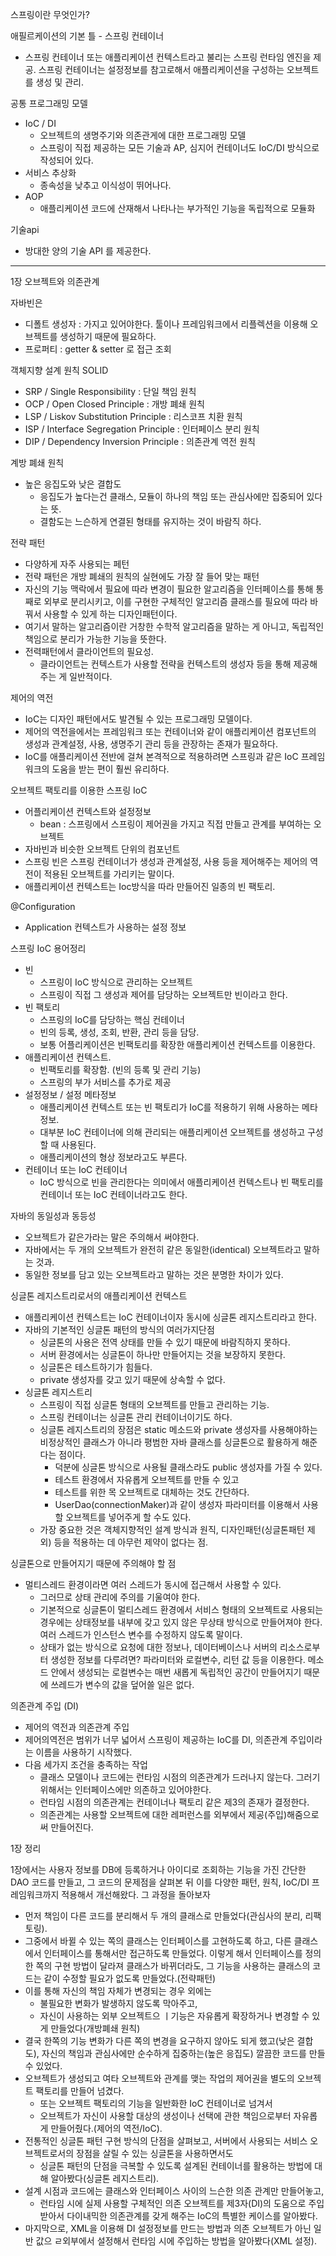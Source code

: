 스프링이란 무엇인가?

애필르케이션의 기본 틀 - 스프링 컨테이너

- 스프링 컨테이너 또는 애플리케이션 컨텍스트라고 불리는 스프링 런타임 엔진을 제공. 스프링 컨테이너는 설정정보를 참고로해서 애플리케이션을 구성하는 오브젝트를 생성 및 관리.

공통 프로그래밍 모델

- IoC / DI
    - 오브젝트의 생명주기와 의존관게에 대한 프로그래밍 모델
    - 스프링이 직접 제공하는 모든 기술과 AP, 심지어 컨테이너도 IoC/DI 방식으로 작성되어 있다.
- 서비스 추상화
    - 종속성을 낮추고 이식성이 뛰어나다.
- AOP
    - 애플리케이션 코드에 산재해서 나타나는 부가적인 기능을 독립적으로 모듈화

기술api

- 방대한 양의 기술 API 를 제공한다.

---

1장 오브젝트와 의존관계

자바빈은

- 디폴트 생성자 : 가지고 있어야한다. 툴이나 프레임워크에서 리플렉션을 이용해 오브젝트를 생성하기 때문에 필요하다.
- 프로퍼티 : getter & setter 로 접근 조회

객체지향 설계 원칙 SOLID

- SRP / Single Responsibility : 단일 책임 원칙
- OCP / Open Closed Principle : 개방 폐쇄 원칙
- LSP / Liskov Substitution Principle : 리스코프 치환 원칙
- ISP / Interface Segregation Principle : 인터페이스 분리 원칙
- DIP / Dependency Inversion Principle : 의존관계 역전 원칙

계방 폐쇄 원칙

- 높은 응집도와 낮은 결합도
    - 응집도가 높다는건 클래스, 모듈이 하나의 책임 또는 관심사에만 집중되어 있다는 뜻.
    - 결함도는 느슨하게 연결된 형태를 유지하는 것이 바람직 하다.

전략 패턴

- 다양하게 자주 사용되는 페턴
- 전략 패턴은 개방 폐쇄의 원칙의 실현에도 가장 잘 들어 맞는 패턴
- 자신의 기능 맥락에서 필요에 따라 변경이 필요한 알고리즘을 인터페이스를 통해 통째로 외부로 분리시키고, 이를 구현한 구체적인 알고리즘 클래스를 필요에 따라 바꿔서 사용할 수 있게 하는 디자인패턴이다.
- 여기서 말하는 알고리즘이란 거창한 수학적 알고리즘을 말하는 게 아니고, 독립적인 책임으로 분리가 가능한 기능을 뜻한다.
- 전력패턴에서 클라이언트의 필요성.
    - 클라이언트는 컨텍스트가 사용할 전략을 컨텍스트의 생성자 등을 통해 제공해주는 게 일반적이다.

제어의 역전

- IoC는 디자인 패턴에서도 발견될 수 있는 프로그래밍 모델이다.
- 제어의 역전을에서는 프레임워크 또는 컨테이너와 같이 애플리케이션 컴포넌트의 생성과 관계설정, 사용, 생명주기 관리 등을 관장하는 존재가 필요하다.
- IoC를 애플리케이션 전반에 걸쳐 본격적으로 적용하려면 스프링과 같은 IoC 프레임워크의 도움을 받는 편이 훨씬 유리하다.

오브젝트 팩토리를 이용한 스프링 IoC

- 어플리케이션 컨텍스트와 설정정보
    - bean : 스프링에서 스프링이 제어권을 가지고 직접 만들고 관계를 부여하는 오브젝트
- 자바빈과 비슷한 오브젝트 단위의 컴포넌트
- 스프링 빈은 스프링 컨테이너가 생성과 관계설정, 사용 등을 제어해주는 제어의 역전이 적용된 오브젝트를 가리키는 말이다.
- 애플리케이션 컨텍스트는 Ioc방식을 따라 만들어진 일종의 빈 팩토리.

@Configuration

- Application 컨텍스트가 사용하는 설정 정보

스프링 IoC 용어정리

- 빈
    - 스프링이 IoC 방식으로 관리하는 오브젝트
    - 스프링이 직접 그 생성과 제어를 담당하는 오브젝트만 빈이라고 한다.
- 빈 팩토리
    - 스프링의 IoC를 담당하는 핵심 컨테이너
    - 빈의 등록, 생성, 조회, 반환, 관리 등을 담당.
    - 보통 어플리케이션은 빈팩토리를 확장한 애플리케이션 컨텍스트를 이용한다.
- 애플리케이션 컨텍스트.
    - 빈팩토리를 확장함. (빈의 등록 및 관리 기능)
    - 스프링의 부가 서비스를 추가로 제공
- 설정정보 / 설정 메타정보
    - 애플리케이션 컨텍스트 또는 빈 팩토리가 IoC를 적용하기 위해 사용하는 메타정보.
    - 대부분 IoC 컨테이너에 의해 관리되는 애플리케이션 오브젝트를 생성하고 구성할 때 사용된다.
    - 애플리케이션의 형상 정보라고도 부른다.
- 컨테이너 또는 IoC 컨테이너
    - IoC 방식으로 빈을 관리한다는 의미에서 애플리케이션 컨텍스트나 빈 팩토리를 컨테이너 또는 IoC 컨테이너라고도 한다.

자바의 동일성과 동등성

- 오브젝트가 같은가라는 말은 주의해서 써야한다.
- 자바에서는 두 개의 오브젝트가 완전히 같은 동일한(identical) 오브젝트라고 말하는 것과.
- 동일한 정보를 담고 있는 오브젝트라고 말하는 것은 분명한 차이가 있다.

싱글톤 레지스트리로서의 애플리케이션 컨텍스트

- 애플리케이션 컨텍스트는 IoC 컨테이너이자 동시에 싱글톤 레지스트리라고 한다.
- 자바의 기본적인 싱글톤 패턴의 방식의 여러가지단점
    - 싱글톤의 사용은 전역 상태를 만들 수 있기 때문에 바람직하지 못하다.
    - 서버 환경에서는 싱글톤이 하나만 만들어지는 것을 보장하지 못한다.
    - 싱글톤은 테스트하기가 힘들다.
    - private 생성자를 갖고 있기 때문에 상속할 수 없다.
- 싱글톤 레지스트리
    - 스프링이 직접 싱글톤 형태의 오브젝트를 만들고 관리하는 기능.
    - 스프링 컨테이너는 싱글톤 관리 컨테이너이기도 하다.
    - 싱글톤 레지스트리의 장점은 static 메소드와 private 생성자를 사용해야하는 비정상적인 클래스가 아니라 평범한 자바 클래스를 싱글톤으로 활용하게 해준다는 점이다.
        - 덕분에 싱글톤 방식으로 사용될 클래스라도 public 생성자를 가질 수 있다.
        - 테스트 환경에서 자유롭게 오브젝트를 만들 수 있고
        - 테스트를 위한 목 오브젝트로 대체하는 것도 간단하다.
        - UserDao(connectionMaker)과 같이 생성자 파라미터를 이용해서 사용할 오브젝트를 넣어주게 할 수도 있다.
    - 가장 중요한 것은 객체지향적인 설계 방식과 원직, 디자인패턴(싱글톤패턴 제외) 등을 적용하는 데 아무런 제약이 없다는 점.

싱글톤으로 만들어지기 때문에 주의해야 할 점

- 멀티스레드 환경이라면 여러 스레드가 동시에 접근해서 사용할 수 있다.
    - 그러므로 상태 관리에 주의를 기울여야 한다.
    - 기본적으로 싱글톤이 멀티스레드 환경에서 서비스 형태의 오브젝트로 사용되는 경우에는 상태정보를 내부에 갖고 있지 않은 무상태 방식으로 만들어져야 한다. 여러 스레드가 인스턴스 변수를 수정하지 않도록 말이다.
    - 상태가 없는 방식으로 요청에 대한 정보나, 데이터베이스나 서버의 리소스로부터 생성한 정보를 다루려면? 파라미터와 로컬변수, 리턴 값 등을 이용한다. 메소드 안에서 생성되는 로컬변수는 매번 새롭게 독립적인
      공간이 만들어지기 때문에 쓰레드가 변수의 값을 덮어쓸 일은 없다.

의존관계 주입 (DI)

- 제어의 역전과 의존관계 주입
- 제어의역전은 범위가 너무 넓어서 스프링이 제공하는 IoC를 DI, 의존관계 주입이라는 이름을 사용하기 시작했다.
- 다음 세가지 조건을 충족하는 작업
    - 클래스 모델이나 코드에는 런타임 시점의 의존관계가 드러나지 않는다. 그러기 위해서는 인터페이스에만 의존하고 있어야한다.
    - 런타임 시점의 의존관계는 컨테이너나 팩토리 같은 제3의 존재가 결정한다.
    - 의존관계는 사용할 오브젝트에 대한 레퍼런스를 외부에서 제공(주입)해줌으로써 만들어진다.

1장 정리

1장에서는 사용자 정보를 DB에 등록하거나 아이디로 조회하는 기능을 가진 간단한 DAO 코드를 만들고, 그 코드의 문제점을 살펴본 뒤 이를 다양한 패턴, 원칙, IoC/DI 프레임워크까지 적용해서 개선해왔다. 그
과정을 돌아보자

- 먼저 책임이 다른 코드를 분리해서 두 개의 클래스로 만들었다(관심사의 분리, 리팩토링).
- 그중에서 바뀔 수 있는 쪽의 클래스는 인터페이스를 고현하도록 하고, 다른 클래스에서 인터페이스를 통해서만 접근하도록 만들었다. 이렇게 해서 인터페이스를 정의한 쪽의 구현 방법이 달라져 클래스가 바뀌더라도, 그
  기능을 사용하는 클래스의 코드는 같이 수정할 필요가 없도록 만들었다.(전략패턴)
- 이를 통해 자신의 책임 자체가 변경되는 경우 외에는
    - 불필요한 변화가 발생하지 않도록 막아주고,
    - 자신이 사용하는 외부 오브젝트으 ㅣ기능은 자유롭게 확장하거나 변경할 수 있게 만들었다(개방폐쇄 원칙)
- 결국 한쪽의 기능 변화가 다른 쪽의 변경을 요구하지 않아도 되게 했고(낮은 결합도), 자신의 책임과 관심사에만 순수하게 집중하는(높은 응집도) 깔끔한 코드를 만들 수 있었다.
- 오브젝트가 생성되고 여타 오브젝트와 관계를 맺는 작업의 제어권을 별도의 오브젝트 팩토리를 만들어 넘겼다.
    - 또는 오브젝트 팩토리의 기능을 일반화한 IoC 컨테이너로 넘겨서
    - 오브젝트가 자신이 사용할 대상의 생성이나 선택에 관한 책임으로부터 자유롭게 만들어줬다.(제어의 역전/IoC).
- 전통적인 싱글톤 패턴 구현 방식의 단점을 살펴보고, 서버에서 사용되는 서비스 오브젝트로서의 장점을 살릴 수 있는 싱글톤을 사용하면서도
    - 싱글톤 패턴의 단점을 극복할 수 있도록 설계된 컨테이너를 활용하는 방법에 대해 알아봤다(싱글톤 레지스트리).
- 설계 시점과 코드에는 클래스와 인터페이스 사이의 느슨한 의존 관계만 만들어놓고,
    - 런타임 시에 실제 사용할 구체적인 의존 오브젝트를 제3자(DI)의 도움으로 주입받아서 다이내믹한 의존관계를 갖게 해주는 IoC의 특별한 케이스를 알아봤다.
- 마지막으로, XML을 이용해 DI 설정정보를 만드는 방법과 의존 오브젝트가 아닌 일반 값으 ㄹ외부에서 설정해서 런타임 시에 주입하는 방법을 알아봤다(XML 설정).

